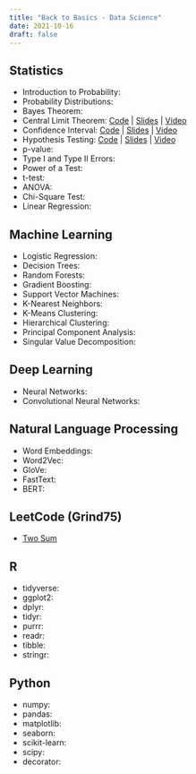 ```yaml
---
title: "Back to Basics - Data Science"
date: 2021-10-16
draft: false
---
```


## Statistics

- Introduction to Probability:
- Probability Distributions:
- Bayes Theorem:
- Central Limit Theorem: [Code](https://github.com/zhugejun/zhugejun.github.io/blob/main/content/datasci-simplified/central-limit-theorem/index.qmd) | [Slides](/datasci-simplified/central-limit-theorem/index.html) | [Video](https://www.youtube.com/watch?v=zUXJMzoiqlE)
- Confidence Interval: [Code](https://github.com/zhugejun/zhugejun.github.io/blob/main/content/datasci-simplified/confidence-interval/index.qmd) | [Slides](/datasci-simplified/confidence-interval/index.html) | [Video](https://youtu.be/WRDQeb-5Ly0?si=hWHVBO5UogpOYp6O)
- Hypothesis Testing: [Code](https://github.com/zhugejun/zhugejun.github.io/blob/main/content/datasci-simplified/hypothesis-testing/index.qmd) | [Slides](/datasci-simplified/hypothesis-testing/index.html) | [Video](https://youtu.be/u2XEk6zTL5c)
- p-value:
- Type I and Type II Errors:
- Power of a Test:
- t-test:
- ANOVA:
- Chi-Square Test:
- Linear Regression:

## Machine Learning

- Logistic Regression:
- Decision Trees:
- Random Forests:
- Gradient Boosting:
- Support Vector Machines:
- K-Nearest Neighbors:
- K-Means Clustering:
- Hierarchical Clustering:
- Principal Component Analysis:
- Singular Value Decomposition:

## Deep Learning

- Neural Networks:
- Convolutional Neural Networks:

## Natural Language Processing

- Word Embeddings:
- Word2Vec:
- GloVe:
- FastText:
- BERT:

## LeetCode (Grind75)

- [Two Sum](https://leetcode.com/problems/two-sum/)

## R

- tidyverse:
- ggplot2:
- dplyr:
- tidyr:
- purrr:
- readr:
- tibble:
- stringr:

## Python

- numpy:
- pandas:
- matplotlib:
- seaborn:
- scikit-learn:
- scipy:
- decorator:
